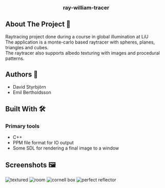 <div id="top"></div>
<!--
*** Thanks for checking out the Best-README-Template. If you have a suggestion
*** that would make this better, please fork the repo and create a pull request
*** or simply open an issue with the tag "enhancement".
*** Don't forget to give the project a star!
*** Thanks again! Now go create something AMAZING! :D
-->



<!-- PROJECT SHIELDS -->
<!--
*** I'm using markdown "reference style" links for readability.
*** Reference links are enclosed in brackets [ ] instead of parentheses ( ).
*** See the bottom of this document for the declaration of the reference variables
*** for contributors-url, forks-url, etc. This is an optional, concise syntax you may use.
*** https://www.markdownguide.org/basic-syntax/#reference-style-links
-->




<!-- PROJECT LOGO -->
<h3 align="center">ray-william-tracer</h3>


<!-- ABOUT THE PROJECT -->
## About The Project 📝
Raytracing project done during a course in global illumination at LiU <br>
The application is a monte-carlo based raytracer with spheres, planes, triangles and cubes. <br>
The raytracer also supports albedo texturing with images and procedural patterns. <br>

<!-- Authors -->
## Authors 🤖

* David Styrbjörn <br>
* Emil Bertholdsson <br>

## Built With 🛠

### Primary tools
* C++
* PPM file format for IO output
* Some SDL for rendering a final image to a window

## Screenshots 🖼
![textured](https://i.imgur.com/sEcg6w2.png)
![room](https://i.imgur.com/gvbAyj9.png)
![cornell box](https://i.imgur.com/FKzt2JQ.png)
![perfect reflector](https://i.imgur.com/j8DyHKa.png)
